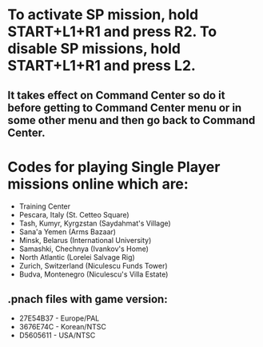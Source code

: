 # To activate SP mission, hold START+L1+R1 and press R2. To disable SP missions, hold START+L1+R1 and press L2.

## It takes effect on Command Center so do it before getting to Command Center menu or in some other menu and then go back to Command Center.

# Codes for playing Single Player missions online which are:
- Training Center
- Pescara, Italy (St. Cetteo Square)
- Tash, Kumyr, Kyrgzstan (Saydahmat's Village)
- Sana'a Yemen (Arms Bazaar)
- Minsk, Belarus (International University)
- Samashki, Chechnya (Ivankov's Home)
- North Atlantic (Lorelei Salvage Rig)
- Zurich, Switzerland (Niculescu Funds Tower)
- Budva, Montenegro (Niculescu's Villa Estate)

## .pnach files with game version:
- 27E54B37 - Europe/PAL
- 3676E74C - Korean/NTSC
- D5605611 - USA/NTSC
